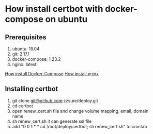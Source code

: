 # How install certbot with docker-compose on ubuntu

## Prerequisites
1. ubuntu: 18.04
2. git: 2.17.1
3. docker-compose: 1.23.2
4. nginx: latest

[How install Docker-Compose](https://blog.azbit.cn/2019/11/15/how-install-docker-and-docker-compose-on-ubuntu/)
[How install nginx](https://blog.azbit.cn/2019/11/15/how-install-nginx-with-docker-compose-on-ubuntu/)

## Installing certbot
1. git clone git@github.com:zzsure/deploy.git
2. cd certbot
3. open renew_cert.sh file and change volume mapping, email, domain name
4. sh renew_cert.sh  it can generate ssl file
5. add "0 0 1 * * cd /root/deploy/certbot; sh renew_cert.sh" to crontab
